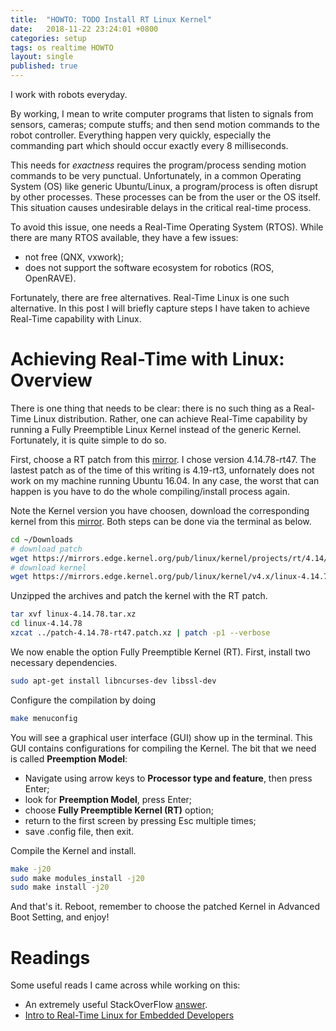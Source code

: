 ```yaml
---
title:  "HOWTO: TODO Install RT Linux Kernel"
date:   2018-11-22 23:24:01 +0800
categories: setup
tags: os realtime HOWTO
layout: single
published: true
---
```


I work with robots everyday. 

By working, I mean to write computer programs that listen to signals
from sensors, cameras; compute stuffs; and then send motion commands
to the robot controller. Everything happen very quickly, especially
the commanding part which should occur exactly every 8 milliseconds.

This needs for *exactness* requires the program/process sending motion
commands to be very punctual. Unfortunately, in a common Operating
System (OS) like generic Ubuntu/Linux, a program/process is often
disrupt by other processes. These processes can be from the user or
the OS itself. This situation causes undesirable delays in the
critical real-time process.

To avoid this issue, one needs a Real-Time Operating System
(RTOS). While there are many RTOS available, they have a few issues:
- not free (QNX, vxwork);
- does not support the software ecosystem for robotics (ROS,
  OpenRAVE).

Fortunately, there are free alternatives. Real-Time Linux is one such
alternative. In this post I will briefly capture steps I have taken to
achieve Real-Time capability with Linux.

# Achieving Real-Time with Linux: Overview

There is one thing that needs to be clear: there is no such thing as a
Real-Time Linux distribution.  Rather, one can achieve Real-Time
capability by running a Fully Preemptible Linux Kernel instead of the
generic Kernel.  Fortunately, it is quite simple to do so.

First, choose a RT patch from this
[mirror](https://mirrors.edge.kernel.org/pub/linux/kernel/projects/rt/). I
chose version 4.14.78-rt47. The lastest patch as of the time of this
writing is 4.19-rt3, unfornately does not work on my machine running
Ubuntu 16.04. In any case, the worst that can happen is you have to do
the whole compiling/install process again.

Note the Kernel version you have choosen, download the corresponding
kernel from this
[mirror](https://www.kernel.org/pub/linux/kernel/). Both steps can be
done via the terminal as below.
```bash
cd ~/Downloads
# download patch
wget https://mirrors.edge.kernel.org/pub/linux/kernel/projects/rt/4.14/patch-4.14.78-rt47.patch.xz
# download kernel
wget https://mirrors.edge.kernel.org/pub/linux/kernel/v4.x/linux-4.14.78.tar.xz
```

Unzipped the archives and patch the kernel with the RT patch.
```bash
tar xvf linux-4.14.78.tar.xz
cd linux-4.14.78
xzcat ../patch-4.14.78-rt47.patch.xz | patch -p1 --verbose
```

We now enable the option Fully Preemptible Kernel (RT). First,
install two necessary dependencies.
```bash
sudo apt-get install libncurses-dev libssl-dev
```
Configure the compilation by doing
``` bash
make menuconfig
```

You will see a graphical user interface (GUI) show up in the
terminal. This GUI contains configurations for compiling the
Kernel. The bit that we need is called **Preemption Model**:
- Navigate using arrow keys to **Processor type and feature**, then
  press Enter;
- look for **Preemption Model**, press Enter;
- choose **Fully Preemptible Kernel (RT)** option;
- return to the first screen by pressing Esc multiple times;
- save .config file, then exit.

Compile the Kernel and install.
```bash
make -j20
sudo make modules_install -j20
sudo make install -j20
```

And that's it. Reboot, remember to choose the patched Kernel in
Advanced Boot Setting, and enjoy!


# Readings

Some useful reads I came across while working on this:

- An extremely useful StackOverFlow
  [answer](https://stackoverflow.com/questions/51669724/install-rt-linux-patch-for-ubuntu).
- [Intro to Real-Time Linux for Embedded Developers](https://www.linuxfoundation.org/blog/2013/03/intro-to-real-time-linux-for-embedded-developers/)
